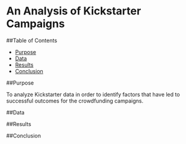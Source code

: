 # An Analysis of Kickstarter Campaigns

##Table of Contents

* [Purpose](#purpose)
* [Data](#data)
* [Results](#results)
* [Conclusion](#conclusion)

##Purpose

To analyze Kickstarter data in order to identify factors that have led to successful outcomes for the crowdfunding campaigns.

##Data


##Results


##Conclusion
